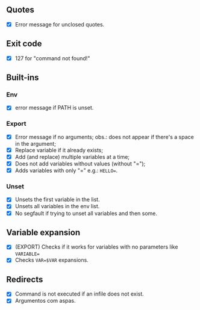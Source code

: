 ## Quotes
- [x] Error message for unclosed quotes.

## Exit code
- [x] 127 for "command not found!"

## Built-ins
### Env
- [x] error message if PATH is unset.

### Export
- [x] Error message if no arguments;
	obs.: does not appear if there's a space in the argument;
- [x] Replace variable if it already exists;
- [x] Add (and replace) multiple variables at a time;
- [x] Does not add variables without values (without "=");
- [x] Adds variables with only "=" e.g.: `HELLO=`.

### Unset
- [x] Unsets the first variable in the list.
- [x] Unsets all variables in the env list.
- [x] No segfault if trying to unset all variables and then some.

## Variable expansion
- [x] (EXPORT) Checks if it works for variables with no parameters like `VARIABLE=`
- [x] Checks `VAR=$VAR` expansions.

## Redirects
- [x] Command is not executed if an infile does not exist.
- [x] Argumentos com aspas.
